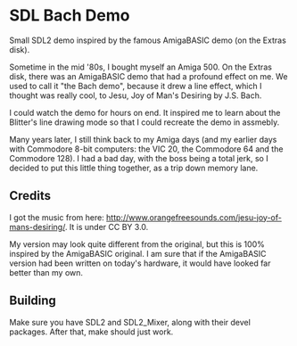 # SDL Bach Demo

Small SDL2 demo inspired by the famous AmigaBASIC demo (on the Extras disk).

Sometime in the mid '80s, I bought myself an Amiga 500. On the Extras disk,
there was an AmigaBASIC demo that had a profound effect on me. We used to
call it "the Bach demo", because it drew a line effect, which I thought was
really cool, to Jesu, Joy of Man's Desiring by J.S. Bach.

I could watch the demo for hours on end. It inspired me to learn about the
Blitter's line drawing mode so that I could recreate the demo in assmebly.

Many years later, I still think back to my Amiga days (and my earlier days
with Commodore 8-bit computers: the VIC 20, the Commodore 64 and the
Commodore 128). I had a bad day, with the boss being a total jerk, so I
decided to put this little thing together, as a trip down memory lane.

## Credits

I got the music from here: http://www.orangefreesounds.com/jesu-joy-of-mans-desiring/. It is under CC BY 3.0.

My version may look quite different from the original, but this is 100%
inspired by the AmigaBASIC original. I am sure that if the AmigaBASIC
version had been written on today's hardware, it would have looked far
better than my own.

## Building

Make sure you have SDL2 and SDL2\_Mixer, along with their devel packages.
After that, make should just work.
